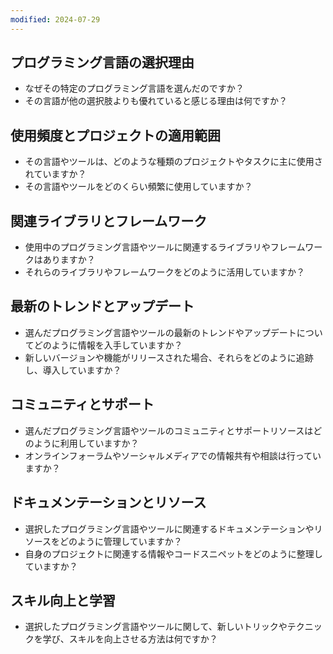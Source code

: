 ```yaml
---
modified: 2024-07-29
---
```

## プログラミング言語の選択理由
- なぜその特定のプログラミング言語を選んだのですか？
- その言語が他の選択肢よりも優れていると感じる理由は何ですか？
 
## 使用頻度とプロジェクトの適用範囲    
- その言語やツールは、どのような種類のプロジェクトやタスクに主に使用されていますか？
- その言語やツールをどのくらい頻繁に使用していますか？

## 関連ライブラリとフレームワーク
- 使用中のプログラミング言語やツールに関連するライブラリやフレームワークはありますか？
- それらのライブラリやフレームワークをどのように活用していますか？

## 最新のトレンドとアップデート
- 選んだプログラミング言語やツールの最新のトレンドやアップデートについてどのように情報を入手していますか？
- 新しいバージョンや機能がリリースされた場合、それらをどのように追跡し、導入していますか？

## コミュニティとサポート
- 選んだプログラミング言語やツールのコミュニティとサポートリソースはどのように利用していますか？
- オンラインフォーラムやソーシャルメディアでの情報共有や相談は行っていますか？

## ドキュメンテーションとリソース
- 選択したプログラミング言語やツールに関連するドキュメンテーションやリソースをどのように管理していますか？
- 自身のプロジェクトに関連する情報やコードスニペットをどのように整理していますか？
## スキル向上と学習
- 選択したプログラミング言語やツールに関して、新しいトリックやテクニックを学び、スキルを向上させる方法は何ですか？